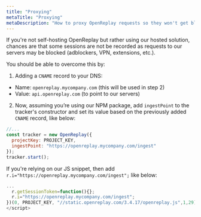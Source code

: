 ```yaml
---
title: "Proxying"
metaTitle: "Proxying"
metaDescription: "How to proxy OpenReplay requests so they won't get blocked (SaaS)."
---
```


If you're not self-hosting OpenReplay but rather using our hosted solution, chances are that some sessions are not be recorded as requests to our servers may be blocked (adblockers, VPN, extensions, etc.).

You should be able to overcome this by:

1. Adding a `CNAME` record to your DNS:
- Name: `openreplay.mycompany.com` (this will be used in step 2)
- Value: `api.openreplay.com` (to point to our servers)

2. Now, assuming you’re using our NPM package, add `ingestPoint` to the tracker's constructor and set its value based on the previously added `CNAME` record, like below:

```js
//...
const tracker = new OpenReplay({
  projectKey: PROJECT_KEY,
  ingestPoint: "https://openreplay.mycompany.com/ingest"
});
tracker.start();
```

If you're relying on our JS snippet, then add `r.i="https://openreplay.mycompany.com/ingest";` like below:

```js
...
  r.getSessionToken=function(){};
  r.i="https://openreplay.mycompany.com/ingest";
})(0, PROJECT_KEY, "//static.openreplay.com/3.4.17/openreplay.js",1,29);
</script>
```
